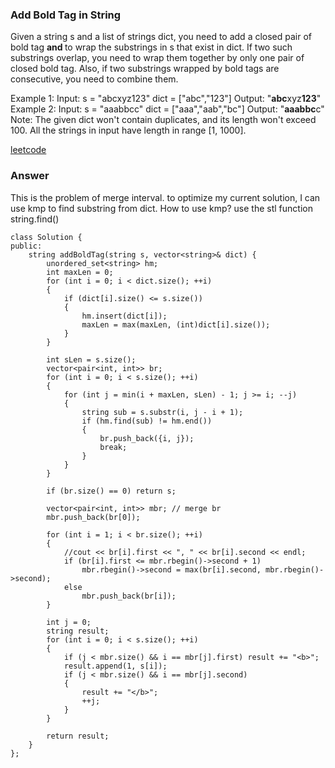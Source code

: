 ### Add Bold Tag in String
Given a string s and a list of strings dict, you need to add a closed pair of bold tag <b> and </b> to wrap the substrings in s that exist in dict. If two such substrings overlap, you need to wrap them together by only one pair of closed bold tag. Also, if two substrings wrapped by bold tags are consecutive, you need to combine them.

Example 1:
Input: 
s = "abcxyz123"
dict = ["abc","123"]
Output:
"<b>abc</b>xyz<b>123</b>"
Example 2:
Input: 
s = "aaabbcc"
dict = ["aaa","aab","bc"]
Output:
"<b>aaabbc</b>c"
Note:
The given dict won't contain duplicates, and its length won't exceed 100.
All the strings in input have length in range [1, 1000].

[leetcode](https://leetcode.com/problems/add-bold-tag-in-string/description/)

### Answer
This is the problem of merge interval. to optimize my current solution, I can use kmp to find substring from dict. How to use kmp? use the stl function string.find()

	class Solution {
	public:
	    string addBoldTag(string s, vector<string>& dict) {
	        unordered_set<string> hm;
	        int maxLen = 0;
	        for (int i = 0; i < dict.size(); ++i)
	        {
	            if (dict[i].size() <= s.size())
	            {
	                hm.insert(dict[i]);
	                maxLen = max(maxLen, (int)dict[i].size());
	            }
	        }
	        
	        int sLen = s.size();
	        vector<pair<int, int>> br;
	        for (int i = 0; i < s.size(); ++i)
	        {
	            for (int j = min(i + maxLen, sLen) - 1; j >= i; --j)
	            {
	                string sub = s.substr(i, j - i + 1);
	                if (hm.find(sub) != hm.end()) 
	                {
	                    br.push_back({i, j});
	                    break;
	                }
	            }
	        }
	        
	        if (br.size() == 0) return s;
	        
	        vector<pair<int, int>> mbr; // merge br
	        mbr.push_back(br[0]);
	        
	        for (int i = 1; i < br.size(); ++i)
	        {
	            //cout << br[i].first << ", " << br[i].second << endl;
	            if (br[i].first <= mbr.rbegin()->second + 1) 
	                mbr.rbegin()->second = max(br[i].second, mbr.rbegin()->second);
	            else
	                mbr.push_back(br[i]);
	        }
	        
	        int j = 0;
	        string result;
	        for (int i = 0; i < s.size(); ++i)
	        {
	            if (j < mbr.size() && i == mbr[j].first) result += "<b>";
	            result.append(1, s[i]);
	            if (j < mbr.size() && i == mbr[j].second)
	            {
	                result += "</b>";
	                ++j;
	            }
	        }
	        
	        return result;
	    }
	};